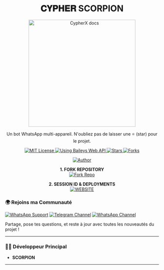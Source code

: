 <h1 align="center"> 𝐂𝐘𝐏𝐇𝐄𝐑 SCORPION </h1>

<p align="center">
  <a href="https://github.com/jopaok228/CYPHER-SCORPION">
    <img alt="CypherX docs" height="350" src="https://files.catbox.moe/hxuyj6.jpg">
  </a>
</p>
  <p align="center">
    Un bot WhatsApp multi-appareil. N'oubliez pas de laisser une ⭐ (star) pour le projet.
</p>

<p align="center">
    <a href="https://opensource.org/licenses/MIT">
        <img src="https://img.shields.io/badge/License-MIT-green.svg?style=flat-square" alt="MIT License" />
    </a>
    <a href="https://github.com/WhiskeySockets/Baileys">
        <img src="https://img.shields.io/badge/Baileys-Web%20API-orange?style=flat-square" alt="Using Baileys Web API" />
    </a>
    <a href="https://github.com/jopaok228/CYPHER-SCORPION/stargazers">
        <img src="https://img.shields.io/github/stars/jopaok228/CYPHER-SCORPION?style=flat-square" alt="Stars" />
    </a>
    <a href="https://github.com/jopaok228/CYPHER-SCORPION/network/members">
        <img src="https://img.shields.io/github/forks/jopaok228/CYPHER-SCORPION?style=flat-square" alt="Forks" />
    </a>
</p>

</a>
</p>
<p align="center">
<a href="https://github.com/jopaok228/CYPHER-SCORPION"><img title="Author" src="https://img.shields.io/badge/CypherX-darkgreen?style=for-the-badge&logo=whatsapp"></a>
<p/>

<p align="center">
    <strong>1. FORK REPOSITORY</strong>
  <br>
    <a href="https://github.com/jopaok228/CYPHER-SCORPION/fork" target="_blank">
        <img alt="Fork Repo" src="https://img.shields.io/badge/Fork%20Repo-100000?style=for-the-badge&logo=scan&logoColor=white&labelColor=darkblue&color=darkblue"/>
    </a>
</p>

<p align="center">
    <strong>2. SESSION ID & DEPLOYMENTS</strong>
    <br>
    <a href="https://www.scorpionx.space/" target="_blank">
        <img alt="WEBSITE" src="https://img.shields.io/badge/Let%27s_Go-100000?style=for-the-badge&logo=scan&logoColor=white&labelColor=darkred&color=darkred"/>
    </a>
</p>

### 🌍 Rejoins ma Communauté 

[![WhatsApp Support](https://img.shields.io/badge/Support%20WhatsApp-25D366?style=for-the-badge&logo=whatsapp&logoColor=white)](https://chat.whatsapp.com/IEpGX69OaCB1U0G0F0viKZ?mode=ac_t)
[![Telegram Channel](https://img.shields.io/badge/Canal%20Telegram-229ED9?style=for-the-badge&logo=telegram&logoColor=white)](https://t.me/ytivd)
[![WhatsApp Channel](https://img.shields.io/badge/Channel%20WhatsApp-25D366?style=for-the-badge&logo=whatsapp&logoColor=white)](https://whatsapp.com/channel/0029VbB2wAgJf05Tm2oHmD38)

Partage, pose tes questions, et reste à jour avec toutes les nouveautés du projet !

---

### 👨‍💻 Développeur Principal
- **SCORPION**
---
